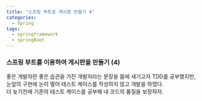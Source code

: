 ```yaml
---
title: "스프링 부트로 게시판 만들기 4"
categories:
  - Spring
tags:
  - springframework
  - springBoot
---
```


### 스프링 부트를 이용하여 게시판을 만들기 (4)
좋은 개발자란 좋은 습관을 가진 개발자라는 문장을 몸에 새기고자 TDD를 공부했지만, 눈앞의 구현에 눈이 멀어 테스트 케이스를 작성하지 않고 개발을 하였다.  
더 늦기전에 기존의 테스트 케이스를 공부해 내 코드의 품질을 보장하자.  
